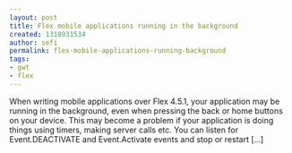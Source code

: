 ```yaml
---
layout: post
title: Flex mobile applications running in the background
created: 1318931534
author: sefi
permalink: flex-mobile-applications-running-background
tags:
- gwt
- flex
---
```

When writing mobile applications over Flex 4.5.1, your application may be running in the background, even when pressing the back or home buttons on your device. This may become a problem if your application is doing things using timers, making server calls etc. You can listen for Event.DEACTIVATE and Event.Activate events and stop or restart [...]<img alt="" border="0" src="http://stats.wordpress.com/b.gif?host=flexblackbelt.wordpress.com&blog=5633522&post=528&subd=flexblackbelt&ref=&feed=1" width="1" height="1" />

